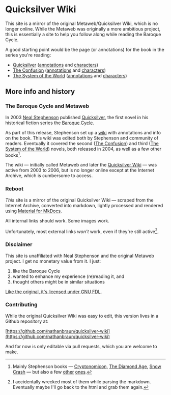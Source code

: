 # Quicksilver Wiki

This site is a mirror of the original Metaweb/Quicksilver Wiki, which is no
longer online. While the Metaweb was originally a more ambitious project, this
is essentially a site to help you follow along while reading the Baroque Cycle.

A good starting point would be the page (or annotations) for the book in the
series you're reading:

- [Quicksilver](quicksilver) ([annotations](quicksilver/annotations) and [characters](stephenson-neal-quicksilver-list-of-people))
- [The Confusion](the-confusion) ([annotations](the-confusion/annotations) and [characters](stephenson-neal-the-confusion-dramatis-personæ))
- [The System of the World](the-system-of-the-world) ([annotations](the-system-of-the-world/annotations) and [characters](stephenson-neal-the-system-of-the-world-dramatis-personæ))

## More info and history
### The Baroque Cycle and Metaweb

In 2003 [Neal Stephenson](neal-stephenson) published [Quicksilver](quicksilver), the first
novel in his historical fiction series the [Baroque Cycle](stephenson-neal-baroque-cycle.md).

As part of this release, Stephenson set up a [wiki](metaweb-metaweb-introduction-neal-stephenson.md) with annotations and info on
the book. This wiki was edited both by Stephenson and community of readers.
Eventually it covered the second ([The Confusion](the-confusion)) and third
([The System of the World](the-system-of-the-world)) novels, both released in
2004, as well as a few other books[^1].

[^1]:
    Mainly Stephenson books —
    [Cryptonomicon](stephenson-neal-cryptonomicon.md), [The Diamond Age](diamond-age.md), [Snow Crash](stephenson-neal-snow-crash.md) — but also a few [other](wallace-david-infinite-jest.md) [ones](abbey-edward-the-monkey-wrench-gang.md).

The wiki — initially called Metaweb and later the [Quicksilver
Wiki](metaweb-site-renaming-patrick-tufts.md) — was active from 2003 to 2006,
but is no longer online except at the Internet Archive, which is cumbersome to
access.

### Reboot

*This* site is a mirror of the original Quicksilver Wiki — scraped from the
Internet Archive, converted into markdown, lightly processed and rendered using
[Material for MkDocs](https://squidfunk.github.io/mkdocs-material/).

All internal links should work. Some images work.

Unfortunately, most external links *won't* work, even if they're still
active[^2].

[^2]: I accidentally wrecked most of them while parsing the markdown.
Eventually maybe I'll go back to the html and grab them again.

### Disclaimer

This site is unaffiliated with Neal Stephenson and the original Metaweb
project. I get no monetary value from it. I just:

1. like the Baroque Cycle
2. wanted to enhance my experience (re)reading it, and
3. thought others might be in similar situations

[Like the original, it's licensed under GNU FDL](metaweb-so-long-and-thanks-for-all-the-fish.md).

### Contributing

While the original Quicksilver Wiki was easy to edit, this version lives in a
Github repository at:
 
[https://github.com/nathanbraun/quicksilver-wiki](https://github.com/nathanbraun/quicksilver-wiki)

And for now is only editable via pull requests, which you are welcome to make.

